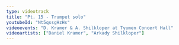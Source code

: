 ```yaml
---
type: videotrack
title: "Pt. 15 - Trumpet solo"
youtubeId: "Nt5qssgHzHs"
videoevents: "D. Kramer & A. Shilkloper at Tyumen Concert Hall"
videoartists: ["Daniel Kramer", "Arkady Shilkloper"]
---
```

